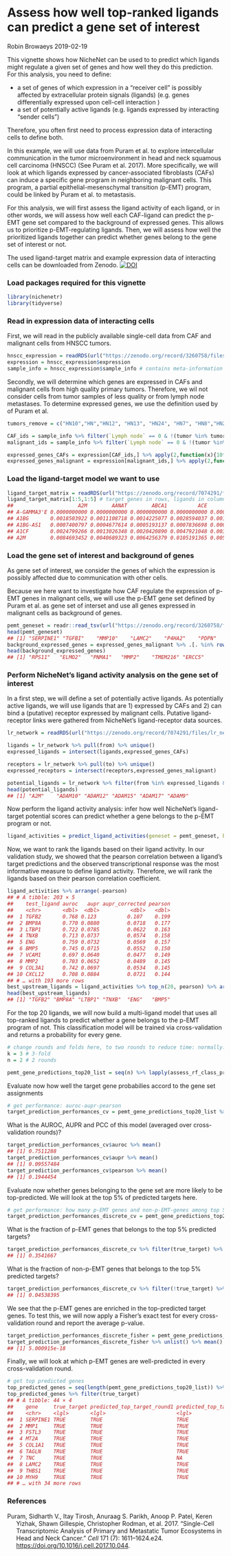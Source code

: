 Assess how well top-ranked ligands can predict a gene set of interest
================
Robin Browaeys
2019-02-19

<!-- github markdown built using
rmarkdown::render("vignettes/target_prediction_evaluation_geneset.Rmd", output_format = "github_document")
-->

This vignette shows how NicheNet can be used to to predict which ligands
might regulate a given set of genes and how well they do this
prediction. For this analysis, you need to define:

- a set of genes of which expression in a “receiver cell” is possibly
  affected by extracellular protein signals (ligands) (e.g. genes
  differentially expressed upon cell-cell interaction )
- a set of potentially active ligands (e.g. ligands expressed by
  interacting “sender cells”)

Therefore, you often first need to process expression data of
interacting cells to define both.

In this example, we will use data from Puram et al. to explore
intercellular communication in the tumor microenvironment in head and
neck squamous cell carcinoma (HNSCC) (See Puram et al. 2017). More
specifically, we will look at which ligands expressed by
cancer-associated fibroblasts (CAFs) can induce a specific gene program
in neighboring malignant cells. This program, a partial
epithelial-mesenschymal transition (p-EMT) program, could be linked by
Puram et al. to metastasis.

For this analysis, we will first assess the ligand activity of each
ligand, or in other words, we will assess how well each CAF-ligand can
predict the p-EMT gene set compared to the background of expressed
genes. This allows us to prioritize p-EMT-regulating ligands. Then, we
will assess how well the prioritized ligands together can predict
whether genes belong to the gene set of interest or not.

The used ligand-target matrix and example expression data of interacting
cells can be downloaded from Zenodo.
[![DOI](https://zenodo.org/badge/DOI/10.5281/zenodo.3260758.svg)](https://doi.org/10.5281/zenodo.3260758)

### Load packages required for this vignette

``` r
library(nichenetr)
library(tidyverse)
```

### Read in expression data of interacting cells

First, we will read in the publicly available single-cell data from CAF
and malignant cells from HNSCC tumors.

``` r
hnscc_expression = readRDS(url("https://zenodo.org/record/3260758/files/hnscc_expression.rds"))
expression = hnscc_expression$expression
sample_info = hnscc_expression$sample_info # contains meta-information about the cells
```

Secondly, we will determine which genes are expressed in CAFs and
malignant cells from high quality primary tumors. Therefore, we wil not
consider cells from tumor samples of less quality or from lymph node
metastases. To determine expressed genes, we use the definition used by
of Puram et al.

``` r
tumors_remove = c("HN10","HN","HN12", "HN13", "HN24", "HN7", "HN8","HN23")

CAF_ids = sample_info %>% filter(`Lymph node` == 0 & !(tumor %in% tumors_remove) & `non-cancer cell type` == "CAF") %>% pull(cell)
malignant_ids = sample_info %>% filter(`Lymph node` == 0 & !(tumor %in% tumors_remove) & `classified  as cancer cell` == 1) %>% pull(cell)

expressed_genes_CAFs = expression[CAF_ids,] %>% apply(2,function(x){10*(2**x - 1)}) %>% apply(2,function(x){log2(mean(x) + 1)}) %>% .[. >= 4] %>% names()
expressed_genes_malignant = expression[malignant_ids,] %>% apply(2,function(x){10*(2**x - 1)}) %>% apply(2,function(x){log2(mean(x) + 1)}) %>% .[. >= 4] %>% names()
```

### Load the ligand-target model we want to use

``` r
ligand_target_matrix = readRDS(url("https://zenodo.org/record/7074291/files/ligand_target_matrix_nsga2r_final.rds"))
ligand_target_matrix[1:5,1:5] # target genes in rows, ligands in columns
##                     A2M        AANAT        ABCA1          ACE        ACE2
## A-GAMMA3'E 0.0000000000 0.0000000000 0.0000000000 0.0000000000 0.000000000
## A1BG       0.0018503922 0.0011108718 0.0014225077 0.0028594037 0.001139013
## A1BG-AS1   0.0007400797 0.0004677614 0.0005193137 0.0007836698 0.000375007
## A1CF       0.0024799266 0.0013026348 0.0020420890 0.0047921048 0.003273375
## A2M        0.0084693452 0.0040689323 0.0064256379 0.0105191365 0.005719199
```

### Load the gene set of interest and background of genes

As gene set of interest, we consider the genes of which the expression
is possibly affected due to communication with other cells.

Because we here want to investigate how CAF regulate the expression of
p-EMT genes in malignant cells, we will use the p-EMT gene set defined
by Puram et al. as gene set of interset and use all genes expressed in
malignant cells as background of genes.

``` r
pemt_geneset = readr::read_tsv(url("https://zenodo.org/record/3260758/files/pemt_signature.txt"), col_names = "gene") %>% pull(gene) %>% .[. %in% rownames(ligand_target_matrix)] # only consider genes also present in the NicheNet model - this excludes genes from the gene list for which the official HGNC symbol was not used by Puram et al.
head(pemt_geneset)
## [1] "SERPINE1" "TGFBI"    "MMP10"    "LAMC2"    "P4HA2"    "PDPN"
background_expressed_genes = expressed_genes_malignant %>% .[. %in% rownames(ligand_target_matrix)]
head(background_expressed_genes)
## [1] "RPS11"   "ELMO2"   "PNMA1"   "MMP2"    "TMEM216" "ERCC5"
```

### Perform NicheNet’s ligand activity analysis on the gene set of interest

In a first step, we will define a set of potentially active ligands. As
potentially active ligands, we will use ligands that are 1) expressed by
CAFs and 2) can bind a (putative) receptor expressed by malignant cells.
Putative ligand-receptor links were gathered from NicheNet’s
ligand-receptor data sources.

``` r
lr_network = readRDS(url("https://zenodo.org/record/7074291/files/lr_network_human_21122021.rds"))

ligands = lr_network %>% pull(from) %>% unique()
expressed_ligands = intersect(ligands,expressed_genes_CAFs)

receptors = lr_network %>% pull(to) %>% unique()
expressed_receptors = intersect(receptors,expressed_genes_malignant)

potential_ligands = lr_network %>% filter(from %in% expressed_ligands & to %in% expressed_receptors) %>% pull(from) %>% unique()
head(potential_ligands)
## [1] "A2M"    "ADAM10" "ADAM12" "ADAM15" "ADAM17" "ADAM9"
```

Now perform the ligand activity analysis: infer how well NicheNet’s
ligand-target potential scores can predict whether a gene belongs to the
p-EMT program or not.

``` r
ligand_activities = predict_ligand_activities(geneset = pemt_geneset, background_expressed_genes = background_expressed_genes, ligand_target_matrix = ligand_target_matrix, potential_ligands = potential_ligands)
```

Now, we want to rank the ligands based on their ligand activity. In our
validation study, we showed that the pearson correlation between a
ligand’s target predictions and the observed transcriptional response
was the most informative measure to define ligand activity. Therefore,
we will rank the ligands based on their pearson correlation coefficient.

``` r
ligand_activities %>% arrange(-pearson)
## # A tibble: 203 × 5
##    test_ligand auroc   aupr aupr_corrected pearson
##    <chr>       <dbl>  <dbl>          <dbl>   <dbl>
##  1 TGFB2       0.768 0.123          0.107    0.199
##  2 BMP8A       0.770 0.0880         0.0718   0.177
##  3 LTBP1       0.722 0.0785         0.0622   0.163
##  4 TNXB        0.713 0.0737         0.0574   0.158
##  5 ENG         0.759 0.0732         0.0569   0.157
##  6 BMP5        0.745 0.0715         0.0552   0.150
##  7 VCAM1       0.697 0.0640         0.0477   0.149
##  8 MMP2        0.703 0.0652         0.0489   0.145
##  9 COL3A1      0.742 0.0697         0.0534   0.145
## 10 CXCL12      0.708 0.0884         0.0721   0.144
## # … with 193 more rows
best_upstream_ligands = ligand_activities %>% top_n(20, pearson) %>% arrange(-pearson) %>% pull(test_ligand)
head(best_upstream_ligands)
## [1] "TGFB2" "BMP8A" "LTBP1" "TNXB"  "ENG"   "BMP5"
```

For the top 20 ligands, we will now build a multi-ligand model that uses
all top-ranked ligands to predict whether a gene belongs to the p-EMT
program of not. This classification model will be trained via
cross-validation and returns a probability for every gene.

``` r
# change rounds and folds here, to two rounds to reduce time: normally: do multiple rounds
k = 3 # 3-fold
n = 2 # 2 rounds

pemt_gene_predictions_top20_list = seq(n) %>% lapply(assess_rf_class_probabilities, folds = k, geneset = pemt_geneset, background_expressed_genes = background_expressed_genes, ligands_oi = best_upstream_ligands, ligand_target_matrix = ligand_target_matrix)
```

Evaluate now how well the target gene probabilies accord to the gene set
assignments

``` r
# get performance: auroc-aupr-pearson
target_prediction_performances_cv = pemt_gene_predictions_top20_list %>% lapply(classification_evaluation_continuous_pred_wrapper) %>% bind_rows() %>% mutate(round=seq(1:nrow(.)))
```

What is the AUROC, AUPR and PCC of this model (averaged over
cross-validation rounds)?

``` r
target_prediction_performances_cv$auroc %>% mean()
## [1] 0.7511288
target_prediction_performances_cv$aupr %>% mean()
## [1] 0.09557484
target_prediction_performances_cv$pearson %>% mean()
## [1] 0.1944454
```

Evaluate now whether genes belonging to the gene set are more likely to
be top-predicted. We will look at the top 5% of predicted targets here.

``` r
# get performance: how many p-EMT genes and non-p-EMT-genes among top 5% predicted targets
target_prediction_performances_discrete_cv = pemt_gene_predictions_top20_list %>% lapply(calculate_fraction_top_predicted, quantile_cutoff = 0.95) %>% bind_rows() %>% ungroup() %>% mutate(round=rep(1:length(pemt_gene_predictions_top20_list), each = 2))
```

What is the fraction of p-EMT genes that belongs to the top 5% predicted
targets?

``` r
target_prediction_performances_discrete_cv %>% filter(true_target) %>% .$fraction_positive_predicted %>% mean()
## [1] 0.3541667
```

What is the fraction of non-p-EMT genes that belongs to the top 5%
predicted targets?

``` r
target_prediction_performances_discrete_cv %>% filter(!true_target) %>% .$fraction_positive_predicted %>% mean()
## [1] 0.04538395
```

We see that the p-EMT genes are enriched in the top-predicted target
genes. To test this, we will now apply a Fisher’s exact test for every
cross-validation round and report the average p-value.

``` r
target_prediction_performances_discrete_fisher = pemt_gene_predictions_top20_list %>% lapply(calculate_fraction_top_predicted_fisher, quantile_cutoff = 0.95) 
target_prediction_performances_discrete_fisher %>% unlist() %>% mean()
## [1] 5.000915e-18
```

Finally, we will look at which p-EMT genes are well-predicted in every
cross-validation round.

``` r
# get top predicted genes
top_predicted_genes = seq(length(pemt_gene_predictions_top20_list)) %>% lapply(get_top_predicted_genes,pemt_gene_predictions_top20_list) %>% reduce(full_join, by = c("gene","true_target"))
top_predicted_genes %>% filter(true_target)
## # A tibble: 44 × 4
##    gene     true_target predicted_top_target_round1 predicted_top_target_round2
##    <chr>    <lgl>       <lgl>                       <lgl>                      
##  1 SERPINE1 TRUE        TRUE                        TRUE                       
##  2 MMP1     TRUE        TRUE                        TRUE                       
##  3 FSTL3    TRUE        TRUE                        TRUE                       
##  4 MT2A     TRUE        TRUE                        TRUE                       
##  5 COL1A1   TRUE        TRUE                        TRUE                       
##  6 TAGLN    TRUE        TRUE                        TRUE                       
##  7 TNC      TRUE        TRUE                        NA                         
##  8 LAMC2    TRUE        TRUE                        TRUE                       
##  9 THBS1    TRUE        TRUE                        TRUE                       
## 10 MYH9     TRUE        TRUE                        TRUE                       
## # … with 34 more rows
```

### References

<div id="refs" class="references csl-bib-body hanging-indent">

<div id="ref-puram_single-cell_2017" class="csl-entry">

Puram, Sidharth V., Itay Tirosh, Anuraag S. Parikh, Anoop P. Patel,
Keren Yizhak, Shawn Gillespie, Christopher Rodman, et al. 2017.
“Single-Cell Transcriptomic Analysis of Primary and Metastatic Tumor
Ecosystems in Head and Neck Cancer.” *Cell* 171 (7): 1611–1624.e24.
<https://doi.org/10.1016/j.cell.2017.10.044>.

</div>

</div>
